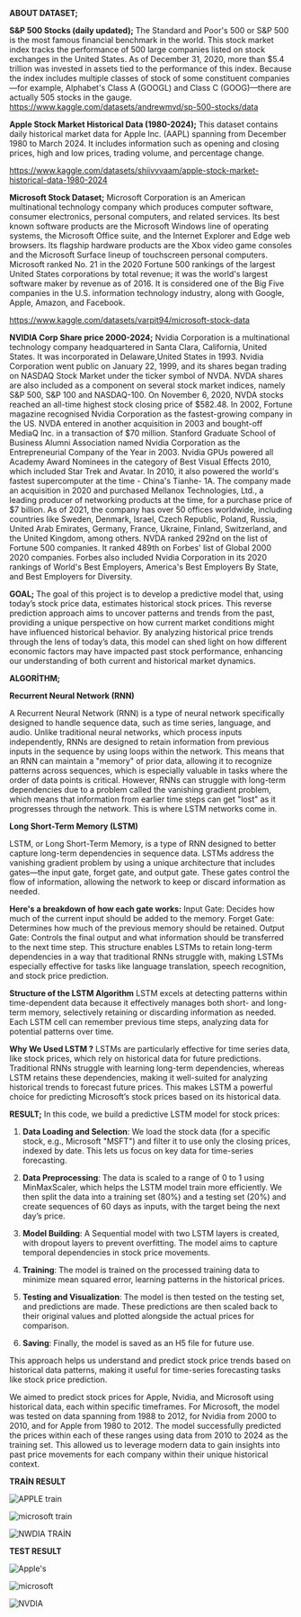 **ABOUT DATASET;**

**S&P 500 Stocks (daily updated);**
The Standard and Poor's 500 or S&P 500 is the most famous financial benchmark in the world.
This stock market index tracks the performance of 500 large companies listed on stock exchanges in the United States. As of December 31, 2020, more than $5.4 trillion was invested in assets tied to the performance of this index.
Because the index includes multiple classes of stock of some constituent companies—for example, Alphabet's Class A (GOOGL) and Class C (GOOG)—there are actually 505 stocks in the gauge.
https://www.kaggle.com/datasets/andrewmvd/sp-500-stocks/data

**Apple Stock Market Historical Data (1980-2024);**
This dataset contains daily historical market data for Apple Inc. (AAPL) spanning from December 1980 to March 2024. It includes information such as opening and closing prices, high and low prices, 
trading volume, and percentage change.

https://www.kaggle.com/datasets/shiivvvaam/apple-stock-market-historical-data-1980-2024

**Microsoft Stock Dataset;**
Microsoft Corporation is an American multinational technology company which produces computer software, consumer electronics, personal computers, and related services. Its best known software products are the Microsoft Windows line of operating systems, the Microsoft Office suite, and the Internet Explorer and Edge web browsers. Its flagship hardware products are the Xbox video game consoles and the Microsoft Surface lineup of touchscreen personal computers. Microsoft ranked No. 21 in the 2020 Fortune 500 rankings of the largest United States corporations by total revenue; it was the world's largest software maker by revenue as of 2016. It is considered one of the Big Five companies in the U.S. information technology industry, along with Google, Apple, Amazon, and Facebook.

https://www.kaggle.com/datasets/varpit94/microsoft-stock-data



**NVIDIA Corp Share price 2000-2024;**
Nvidia Corporation is a multinational technology company headquartered in Santa Clara, California, United States. It was incorporated in Delaware,United States in 1993. Nvidia Corporation went public on January 22, 1999, and its shares began trading on NASDAQ Stock Market under the ticker symbol of NVDA. NVDA shares are also included as a component on several stock market indices, namely S&P 500, S&P 100 and NASDAQ-100. On November 6, 2020, NVDA stocks reached an all-time highest stock closing price of $582.48.
In 2002, Fortune magazine recognised Nvidia Corporation as the fastest-growing company in the US. NVDA entered in another acquisition in 2003 and bought-off MediaQ Inc. in a transaction of $70 million. Stanford Graduate School of Business Alumni Association named Nvidia Corporation as the Entrepreneurial Company of the Year in 2003. Nvidia GPUs powered all Academy Award Nominees in the category of Best Visual Effects 2010, which included Star Trek and Avatar.
In 2010, it also powered the world's fastest supercomputer at the time - China's Tianhe- 1A. The company made an acquisition in 2020 and purchased Mellanox Technologies, Ltd., a leading producer of networking products at the time, for a purchase price of $7 billion. As of 2021, the company has over 50 offices worldwide, including countries like Sweden, Denmark, Israel, Czech Republic, Poland, Russia, United Arab Emirates, Germany, France, Ukraine, Finland, Switzerland, and the United Kingdom, among others.
NVDA ranked 292nd on the list of Fortune 500 companies. It ranked 489th on Forbes' list of Global 2000 2020 companies. Forbes also included Nvidia Corporation in its 2020 rankings of World's Best Employers, America's Best Employers By State, and Best Employers for Diversity.

**GOAL;**
The goal of this project is to develop a predictive model that, using today’s stock price data, estimates historical stock prices. This reverse prediction approach aims to uncover patterns and trends from the past, providing a unique perspective on how current market conditions might have influenced historical behavior. By analyzing historical price trends through the lens of today’s data, this model can shed light on how different economic factors may have impacted past stock performance, enhancing our understanding of both current and historical market dynamics.


**ALGORİTHM;**

**Recurrent Neural Network (RNN)**

A Recurrent Neural Network (RNN) is a type of neural network specifically designed to handle sequence data, such as time series, language, and audio. Unlike traditional neural networks, which process inputs independently, RNNs are designed to retain information from previous inputs in the sequence by using loops within the network. This means that an RNN can maintain a "memory" of prior data, allowing it to recognize patterns across sequences, which is especially valuable in tasks where the order of data points is critical.
However, RNNs can struggle with long-term dependencies due to a problem called the vanishing gradient problem, which means that information from earlier time steps can get "lost" as it progresses through the network. This is where LSTM networks come in.

**Long Short-Term Memory (LSTM)**

LSTM, or Long Short-Term Memory, is a type of RNN designed to better capture long-term dependencies in sequence data. LSTMs address the vanishing gradient problem by using a unique architecture that includes gates—the input gate, forget gate, and output gate. These gates control the flow of information, allowing the network to keep or discard information as needed.

**Here's a breakdown of how each gate works:**
Input Gate: Decides how much of the current input should be added to the memory.
Forget Gate: Determines how much of the previous memory should be retained.
Output Gate: Controls the final output and what information should be transferred to the next time step.
This structure enables LSTMs to retain long-term dependencies in a way that traditional RNNs struggle with, making LSTMs especially effective for tasks like language translation, speech recognition, and stock price prediction.

**Structure of the LSTM Algorithm**
LSTM excels at detecting patterns within time-dependent data because it effectively manages both short- and long-term memory, selectively retaining or discarding information as needed. Each LSTM cell can remember previous time steps, analyzing data for potential patterns over time.


**Why We Used LSTM ?**
LSTMs are particularly effective for time series data, like stock prices, which rely on historical data for future predictions. Traditional RNNs struggle with learning long-term dependencies, whereas LSTM retains these dependencies, making it well-suited for analyzing historical trends to forecast future prices. This makes LSTM a powerful choice for predicting Microsoft’s stock prices based on its historical data.




**RESULT;**
In this code, we build a predictive LSTM model for stock prices:

1. **Data Loading and Selection**: We load the stock data (for a specific stock, e.g., Microsoft "MSFT") and filter it to use only the closing prices, indexed by date. This lets us focus on key data for time-series forecasting.

2. **Data Preprocessing**: The data is scaled to a range of 0 to 1 using MinMaxScaler, which helps the LSTM model train more efficiently. We then split the data into a training set (80%) and a testing set (20%) and create sequences of 60 days as inputs, with the target being the next day’s price.

3. **Model Building**: A Sequential model with two LSTM layers is created, with dropout layers to prevent overfitting. The model aims to capture temporal dependencies in stock price movements.

4. **Training**: The model is trained on the processed training data to minimize mean squared error, learning patterns in the historical prices.

5. **Testing and Visualization**: The model is then tested on the testing set, and predictions are made. These predictions are then scaled back to their original values and plotted alongside the actual prices for comparison.

6. **Saving**: Finally, the model is saved as an H5 file for future use.

This approach helps us understand and predict stock price trends based on historical data patterns, making it useful for time-series forecasting tasks like stock price prediction.

We aimed to predict stock prices for Apple, Nvidia, and Microsoft using historical data, each within specific timeframes. For Microsoft, the model was tested on data spanning from 1988 to 2012, for Nvidia from 2000 to 2010, and for Apple from 1980 to 2012. The model successfully predicted the prices within each of these ranges using data from 2010 to 2024 as the training set. This allowed us to leverage modern data to gain insights into past price movements for each company within their unique historical context.


**TRAİN RESULT**

![APPLE train](https://github.com/user-attachments/assets/d3d5b9d4-b932-45a7-adf4-c4ec3dcd5380)


![microsoft train](https://github.com/user-attachments/assets/32c0b3c7-2120-4941-a4c2-4b7e791ce6a8)


![NWDIA TRAİN](https://github.com/user-attachments/assets/62732a3c-067d-4d51-a8ce-02459965f9df)


**TEST RESULT**



![Apple's](https://github.com/user-attachments/assets/2945cb92-1bab-48f4-9235-057ef23f0656)


![microsoft](https://github.com/user-attachments/assets/c17e5132-d18e-4e83-b059-26efbf6d095a)


![NVDIA](https://github.com/user-attachments/assets/00a563d3-7685-4de1-8c46-52f960fe5a67)




